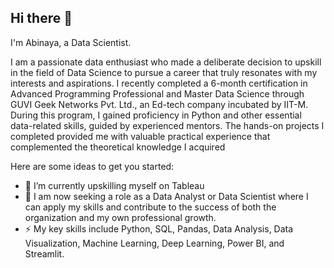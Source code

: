 ## Hi there 👋

I'm Abinaya, a Data Scientist.

I am a passionate data enthusiast who made a deliberate decision to upskill in the field of Data Science to pursue a career that truly resonates with my interests and aspirations. I recently completed a 6-month certification in Advanced Programming Professional and Master Data Science through GUVI Geek Networks Pvt. Ltd., an Ed-tech company incubated by IIT-M. During this program, I gained proficiency in Python and other essential data-related skills, guided by experienced mentors. The hands-on projects I completed provided me with valuable practical experience that complemented the theoretical knowledge I acquired


Here are some ideas to get you started:

- 🔭 I’m currently upskilling myself on Tableau
- 🌱 I am now seeking a role as a Data Analyst or Data Scientist where I can apply my skills and contribute to the success of both the organization and my own professional growth.
- ⚡ My key skills include Python, SQL, Pandas, Data Analysis, Data Visualization, Machine Learning, Deep Learning, Power BI, and Streamlit.
